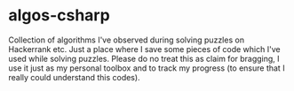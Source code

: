 # algos-csharp
Collection of algorithms I've observed during solving puzzles on Hackerrank etc.
Just a place where I save some pieces of code which I've used while solving puzzles.
Please do no treat this as claim for bragging, I use it just as my personal toolbox and to track my progress (to ensure that I really could understand this codes).